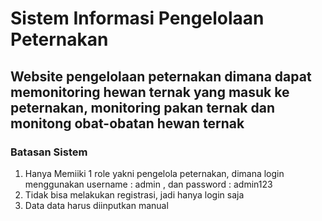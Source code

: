 # Sistem Informasi Pengelolaan Peternakan
## Website pengelolaan peternakan dimana dapat memonitoring hewan ternak yang masuk ke peternakan, monitoring pakan ternak dan monitong obat-obatan hewan ternak
### Batasan Sistem
1. Hanya Memiiki 1 role yakni pengelola peternakan, dimana login menggunakan username : admin , dan password : admin123
2. Tidak bisa melakukan registrasi, jadi hanya login saja
3. Data data harus diinputkan manual
